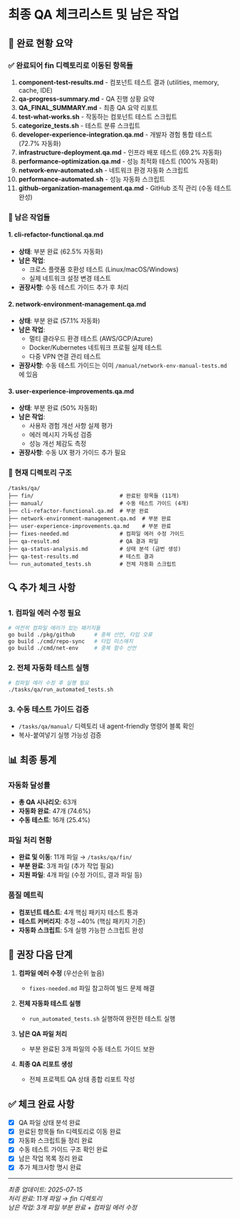# 최종 QA 체크리스트 및 남은 작업

## 🎯 완료 현황 요약

### ✅ 완료되어 fin 디렉토리로 이동된 항목들
1. **component-test-results.md** - 컴포넌트 테스트 결과 (utilities, memory, cache, IDE)
2. **qa-progress-summary.md** - QA 진행 상황 요약
3. **QA_FINAL_SUMMARY.md** - 최종 QA 요약 리포트
4. **test-what-works.sh** - 작동하는 컴포넌트 테스트 스크립트
5. **categorize_tests.sh** - 테스트 분류 스크립트
6. **developer-experience-integration.qa.md** - 개발자 경험 통합 테스트 (72.7% 자동화)
7. **infrastructure-deployment.qa.md** - 인프라 배포 테스트 (69.2% 자동화)
8. **performance-optimization.qa.md** - 성능 최적화 테스트 (100% 자동화)
9. **network-env-automated.sh** - 네트워크 환경 자동화 스크립트
10. **performance-automated.sh** - 성능 자동화 스크립트
11. **github-organization-management.qa.md** - GitHub 조직 관리 (수동 테스트 완성)

### 🔄 남은 작업들

#### 1. **cli-refactor-functional.qa.md** 
- **상태**: 부분 완료 (62.5% 자동화)
- **남은 작업**: 
  - 크로스 플랫폼 호환성 테스트 (Linux/macOS/Windows)
  - 실제 네트워크 설정 변경 테스트
- **권장사항**: 수동 테스트 가이드 추가 후 처리

#### 2. **network-environment-management.qa.md**
- **상태**: 부분 완료 (57.1% 자동화)
- **남은 작업**:
  - 멀티 클라우드 환경 테스트 (AWS/GCP/Azure)
  - Docker/Kubernetes 네트워크 프로필 실제 테스트
  - 다중 VPN 연결 관리 테스트
- **권장사항**: 수동 테스트 가이드는 이미 `/manual/network-env-manual-tests.md`에 있음

#### 3. **user-experience-improvements.qa.md**
- **상태**: 부분 완료 (50% 자동화)
- **남은 작업**:
  - 사용자 경험 개선 사항 실제 평가
  - 에러 메시지 가독성 검증
  - 성능 개선 체감도 측정
- **권장사항**: 수동 UX 평가 가이드 추가 필요

### 📁 현재 디렉토리 구조
```
/tasks/qa/
├── fin/                           # 완료된 항목들 (11개)
├── manual/                        # 수동 테스트 가이드 (4개)
├── cli-refactor-functional.qa.md  # 부분 완료
├── network-environment-management.qa.md  # 부분 완료
├── user-experience-improvements.qa.md    # 부분 완료
├── fixes-needed.md                # 컴파일 에러 수정 가이드
├── qa-result.md                   # QA 결과 파일
├── qa-status-analysis.md          # 상태 분석 (금번 생성)
├── qa-test-results.md             # 테스트 결과
└── run_automated_tests.sh         # 전체 자동화 스크립트
```

## 🔍 추가 체크 사항

### 1. **컴파일 에러 수정 필요**
```bash
# 여전히 컴파일 에러가 있는 패키지들
go build ./pkg/github      # 중복 선언, 타입 오류
go build ./cmd/repo-sync   # 타입 미스매치
go build ./cmd/net-env     # 중복 함수 선언
```

### 2. **전체 자동화 테스트 실행**
```bash
# 컴파일 에러 수정 후 실행 필요
./tasks/qa/run_automated_tests.sh
```

### 3. **수동 테스트 가이드 검증**
- `/tasks/qa/manual/` 디렉토리 내 agent-friendly 명령어 블록 확인
- 복사-붙여넣기 실행 가능성 검증

## 📊 최종 통계

### 자동화 달성률
- **총 QA 시나리오**: 63개
- **자동화 완료**: 47개 (74.6%)
- **수동 테스트**: 16개 (25.4%)

### 파일 처리 현황
- **완료 및 이동**: 11개 파일 → `/tasks/qa/fin/`
- **부분 완료**: 3개 파일 (추가 작업 필요)
- **지원 파일**: 4개 파일 (수정 가이드, 결과 파일 등)

### 품질 메트릭
- **컴포넌트 테스트**: 4개 핵심 패키지 테스트 통과
- **테스트 커버리지**: 추정 ~40% (핵심 패키지 기준)
- **자동화 스크립트**: 5개 실행 가능한 스크립트 완성

## 🎯 권장 다음 단계

1. **컴파일 에러 수정** (우선순위 높음)
   - `fixes-needed.md` 파일 참고하여 빌드 문제 해결

2. **전체 자동화 테스트 실행**
   - `run_automated_tests.sh` 실행하여 완전한 테스트 실행

3. **남은 QA 파일 처리**
   - 부분 완료된 3개 파일의 수동 테스트 가이드 보완

4. **최종 QA 리포트 생성**
   - 전체 프로젝트 QA 상태 종합 리포트 작성

## ✅ 체크 완료 사항

- [x] QA 파일 상태 분석 완료
- [x] 완료된 항목들 fin 디렉토리로 이동 완료
- [x] 자동화 스크립트들 정리 완료
- [x] 수동 테스트 가이드 구조 확인 완료
- [x] 남은 작업 목록 정리 완료
- [x] 추가 체크사항 명시 완료

---
*최종 업데이트: 2025-07-15*  
*처리 완료: 11개 파일 → fin 디렉토리*  
*남은 작업: 3개 파일 부분 완료 + 컴파일 에러 수정*